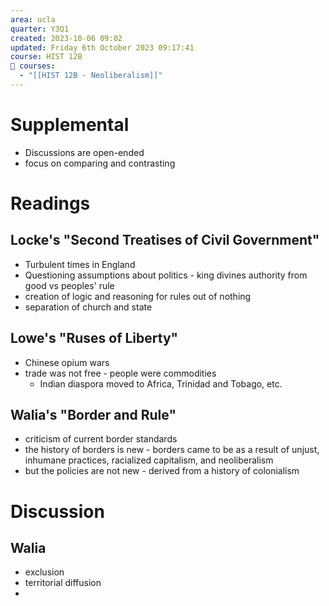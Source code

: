 ```yaml
---
area: ucla
quarter: Y3Q1
created: 2023-10-06 09:02
updated: Friday 6th October 2023 09:17:41
course: HIST 12B
📕 courses:
  - "[[HIST 12B - Neoliberalism]]"
---
```

# Supplemental
- Discussions are open-ended
- focus on comparing and contrasting


# Readings
## Locke's "Second Treatises of Civil Government"
- Turbulent times in England
- Questioning assumptions about politics - king divines authority from good vs peoples' rule
- creation of logic and reasoning for rules out of nothing
- separation of church and state

## Lowe's "Ruses of Liberty"
- Chinese opium wars
- trade was not free - people were commodities
	- Indian diaspora moved to Africa, Trinidad and Tobago, etc.

## Walia's "Border and Rule"
- criticism of current border standards
- the history of borders is new - borders came to be as a result of unjust, inhumane practices, racialized capitalism, and neoliberalism
- but the policies are not new - derived from a history of colonialism

# Discussion
## Walia
- exclusion
- territorial diffusion
- 

